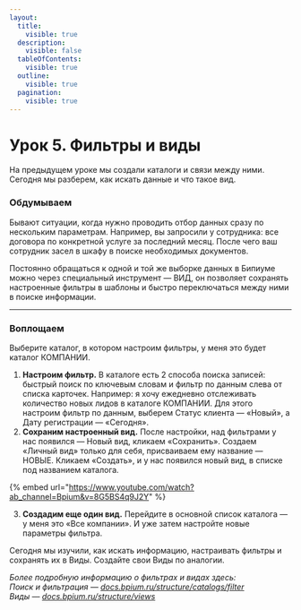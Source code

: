 ```yaml
---
layout:
  title:
    visible: true
  description:
    visible: false
  tableOfContents:
    visible: true
  outline:
    visible: true
  pagination:
    visible: true
---
```


# Урок 5. Фильтры и виды

На предыдущем уроке мы создали каталоги и связи между ними. Сегодня мы разберем, как искать данные и что такое вид.

### Обдумываем

Бывают ситуации, когда нужно проводить отбор данных сразу по нескольким параметрам. Например, вы запросили у сотрудника: все договора по конкретной услуге за последний месяц. После чего ваш сотрудник засел в шкафу в поиске необходимых документов.

Постоянно обращаться к одной и той же выборке данных в Бипиуме можно через специальный инструмент — ВИД, он позволяет сохранять настроенные фильтры в шаблоны и быстро переключаться между ними в поиске информации.

***

### Воплощаем

Выберите каталог, в котором настроим фильтры, у меня это будет каталог КОМПАНИИ.

1. **Настроим фильтр.** В каталоге есть 2 способа поиска записей: быстрый поиск по ключевым словам и фильтр по данным слева от списка карточек. Например: я хочу ежедневно отслеживать количество новых лидов в каталоге КОМПАНИИ. Для этого настроим фильтр по данным, выберем Статус клиента — «Новый», а Дату регистрации — «Сегодня».
2. **Сохраним настроенный вид.** После настройки, над фильтрами у нас появился — Новый вид, кликаем «Сохранить». Создаем «Личный вид» только для себя, присваиваем ему название — НОВЫЕ. Кликаем «Создать», и у нас появился новый вид, в списке под названием каталога.

{% embed url="https://www.youtube.com/watch?ab_channel=Bpium&v=8G5BS4q9J2Y" %}

3. **Создадим еще один вид.** Перейдите в основной список каталога — у меня это «Все компании». И уже затем настройте новые параметры фильтра.

Сегодня мы изучили, как искать информацию, настраивать фильтры и сохранять их в Виды. Создайте свои Виды по аналогии.

_Более подробную информацию о фильтрах и видах здесь:_\
_Поиск и фильтрация —_ [_docs.bpium.ru/structure/catalogs/filter_](http://docs.bpium.ru/structure/catalogs/filter)\
_Виды —_ [_docs.bpium.ru/structure/views_](http://docs.bpium.ru/structure/views)
